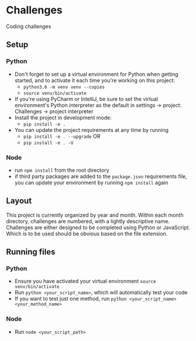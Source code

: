 # Challenges
Coding challenges

## Setup

### Python

* Don't forget to set up a virtual environment for Python
when getting started, and to activate it each time you're
working on this project:
  * `python3.6 -m venv venv --copies`
  * `source venv/bin/activate`
* If you're using PyCharm or IntelliJ, be sure to set the
virtual environment's Python interpreter as the default in
settings -> project: Challenges -> project interpreter
* Install the project in development mode:
  * `pip install -e .`
* You can update the project requirements at any time by running
  * `pip install -e . --upgrade` OR
  * `pip install -e . -U`

### Node

* run `npm install` from the root directory
* if third party packages are added to the `package.json`
requirements file, you can update your environment by running
`npm install` again

## Layout

This project is currently organized by year and month. Within
each month directory, challenges are numbered, with a lightly
descriptive name. Challenges are either designed to be completed
using Python or JavaScript. Which is to be used should be obvious
based on the file extension.

## Running files

### Python

* Ensure you have activated your virtual environment `source venv/bin/activate`
* Run `python <your_script_name>`, which will automatically test your code
* If you want to test just one method, run
`python <your_script_name> <your_method_name>`


### Node

* Run `node <your_script_path>`
